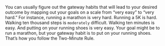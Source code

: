 You can usually figure out the gateway habits that will lead to your
desired outcome by mapping out your goals on a scale from “very
easy” to “very hard.” For instance, running a marathon is very hard.
Running a 5K is hard. Walking ten thousand steps is `moderately`
difficult. Walking ten minutes is easy. And putting on your running
shoes is very easy. Your goal might be to run a marathon, but your
gateway habit is to put on your running shoes. That’s how you follow
the Two-Minute Rule.

